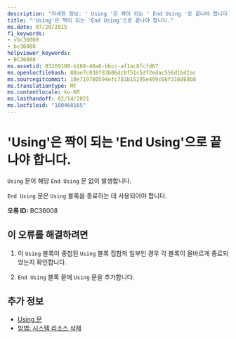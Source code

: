 ```yaml
---
description: "자세한 정보: ' Using '은 짝이 되는 ' End Using '로 끝나야 합니다."
title: "'Using'은 짝이 되는 'End Using'으로 끝나야 합니다."
ms.date: 07/20/2015
f1_keywords:
- vbc36008
- bc36008
helpviewer_keywords:
- BC36008
ms.assetid: 83269108-b169-40a6-bbcc-af1ac8fcfd67
ms.openlocfilehash: 88ae7c038f83b06dcbf51c5df2edac556d1bd2ac
ms.sourcegitcommit: 10e719780594efc781b15295e499c66f316068b8
ms.translationtype: MT
ms.contentlocale: ko-KR
ms.lasthandoff: 02/14/2021
ms.locfileid: "100460165"
---
```

# <a name="using-must-end-with-a-matching-end-using"></a>'Using'은 짝이 되는 'End Using'으로 끝나야 합니다.

`Using` 문이 해당 `End Using` 문 없이 발생합니다.  
  
 `End Using` 문은 `Using` 블록을 종료하는 데 사용되어야 합니다.  
  
 **오류 ID:** BC36008  
  
## <a name="to-correct-this-error"></a>이 오류를 해결하려면  
  
1. 이 `Using` 블록이 중첩된 `Using` 블록 집합의 일부인 경우 각 블록이 올바르게 종료되었는지 확인합니다.  
  
2. `End Using` 블록 끝에 `Using` 문을 추가합니다.  
  
## <a name="see-also"></a>추가 정보

- [Using 문](../language-reference/statements/using-statement.md)
- [방법: 시스템 리소스 삭제](../programming-guide/language-features/control-flow/how-to-dispose-of-a-system-resource.md)
